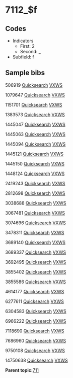 # 7112\_$f

## Codes

-   Indicators
    -   First: 2
    -   Second: \_
-   Subfield: f

## Sample bibs

506919 [Quicksearch](https://search.library.yale.edu/catalog/506919) [VXWS](http://prodorbis.library.yale.edu:7014/vxws/GetHoldingsService?bibId=506919)

1079647 [Quicksearch](https://search.library.yale.edu/catalog/1079647) [VXWS](http://prodorbis.library.yale.edu:7014/vxws/GetHoldingsService?bibId=1079647)

1151701 [Quicksearch](https://search.library.yale.edu/catalog/1151701) [VXWS](http://prodorbis.library.yale.edu:7014/vxws/GetHoldingsService?bibId=1151701)

1383573 [Quicksearch](https://search.library.yale.edu/catalog/1383573) [VXWS](http://prodorbis.library.yale.edu:7014/vxws/GetHoldingsService?bibId=1383573)

1445047 [Quicksearch](https://search.library.yale.edu/catalog/1445047) [VXWS](http://prodorbis.library.yale.edu:7014/vxws/GetHoldingsService?bibId=1445047)

1445063 [Quicksearch](https://search.library.yale.edu/catalog/1445063) [VXWS](http://prodorbis.library.yale.edu:7014/vxws/GetHoldingsService?bibId=1445063)

1445094 [Quicksearch](https://search.library.yale.edu/catalog/1445094) [VXWS](http://prodorbis.library.yale.edu:7014/vxws/GetHoldingsService?bibId=1445094)

1445121 [Quicksearch](https://search.library.yale.edu/catalog/1445121) [VXWS](http://prodorbis.library.yale.edu:7014/vxws/GetHoldingsService?bibId=1445121)

1445150 [Quicksearch](https://search.library.yale.edu/catalog/1445150) [VXWS](http://prodorbis.library.yale.edu:7014/vxws/GetHoldingsService?bibId=1445150)

1448124 [Quicksearch](https://search.library.yale.edu/catalog/1448124) [VXWS](http://prodorbis.library.yale.edu:7014/vxws/GetHoldingsService?bibId=1448124)

2419243 [Quicksearch](https://search.library.yale.edu/catalog/2419243) [VXWS](http://prodorbis.library.yale.edu:7014/vxws/GetHoldingsService?bibId=2419243)

2812698 [Quicksearch](https://search.library.yale.edu/catalog/2812698) [VXWS](http://prodorbis.library.yale.edu:7014/vxws/GetHoldingsService?bibId=2812698)

3038688 [Quicksearch](https://search.library.yale.edu/catalog/3038688) [VXWS](http://prodorbis.library.yale.edu:7014/vxws/GetHoldingsService?bibId=3038688)

3067481 [Quicksearch](https://search.library.yale.edu/catalog/3067481) [VXWS](http://prodorbis.library.yale.edu:7014/vxws/GetHoldingsService?bibId=3067481)

3074696 [Quicksearch](https://search.library.yale.edu/catalog/3074696) [VXWS](http://prodorbis.library.yale.edu:7014/vxws/GetHoldingsService?bibId=3074696)

3478311 [Quicksearch](https://search.library.yale.edu/catalog/3478311) [VXWS](http://prodorbis.library.yale.edu:7014/vxws/GetHoldingsService?bibId=3478311)

3689140 [Quicksearch](https://search.library.yale.edu/catalog/3689140) [VXWS](http://prodorbis.library.yale.edu:7014/vxws/GetHoldingsService?bibId=3689140)

3689337 [Quicksearch](https://search.library.yale.edu/catalog/3689337) [VXWS](http://prodorbis.library.yale.edu:7014/vxws/GetHoldingsService?bibId=3689337)

3692495 [Quicksearch](https://search.library.yale.edu/catalog/3692495) [VXWS](http://prodorbis.library.yale.edu:7014/vxws/GetHoldingsService?bibId=3692495)

3855402 [Quicksearch](https://search.library.yale.edu/catalog/3855402) [VXWS](http://prodorbis.library.yale.edu:7014/vxws/GetHoldingsService?bibId=3855402)

3855586 [Quicksearch](https://search.library.yale.edu/catalog/3855586) [VXWS](http://prodorbis.library.yale.edu:7014/vxws/GetHoldingsService?bibId=3855586)

4614177 [Quicksearch](https://search.library.yale.edu/catalog/4614177) [VXWS](http://prodorbis.library.yale.edu:7014/vxws/GetHoldingsService?bibId=4614177)

6277611 [Quicksearch](https://search.library.yale.edu/catalog/6277611) [VXWS](http://prodorbis.library.yale.edu:7014/vxws/GetHoldingsService?bibId=6277611)

6304583 [Quicksearch](https://search.library.yale.edu/catalog/6304583) [VXWS](http://prodorbis.library.yale.edu:7014/vxws/GetHoldingsService?bibId=6304583)

6966222 [Quicksearch](https://search.library.yale.edu/catalog/6966222) [VXWS](http://prodorbis.library.yale.edu:7014/vxws/GetHoldingsService?bibId=6966222)

7118690 [Quicksearch](https://search.library.yale.edu/catalog/7118690) [VXWS](http://prodorbis.library.yale.edu:7014/vxws/GetHoldingsService?bibId=7118690)

7686960 [Quicksearch](https://search.library.yale.edu/catalog/7686960) [VXWS](http://prodorbis.library.yale.edu:7014/vxws/GetHoldingsService?bibId=7686960)

9750108 [Quicksearch](https://search.library.yale.edu/catalog/9750108) [VXWS](http://prodorbis.library.yale.edu:7014/vxws/GetHoldingsService?bibId=9750108)

14750638 [Quicksearch](https://search.library.yale.edu/catalog/14750638) [VXWS](http://prodorbis.library.yale.edu:7014/vxws/GetHoldingsService?bibId=14750638)

**Parent topic:**[711](../../tags/711/711.md)

